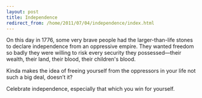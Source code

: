 ```yaml
---
layout: post
title: Independence
redirect_from: /home/2011/07/04/independence/index.html
---
```

<p>On this day in 1776, some very brave people had the larger-than-life stones to declare independence from an oppressive empire. They wanted freedom so badly they were willing to risk every security they possessed—their wealth, their land, their blood, their children's blood.</p>
<p>Kinda makes the idea of freeing yourself from the oppressors in your life not such a big deal, doesn’t it?</p>
<p>Celebrate independence, especially that which you win for yourself.</p>
<p> </p>
